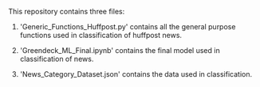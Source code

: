 This repository contains three files:

1. 'Generic_Functions_Huffpost.py' contains all the general purpose functions used in classification of huffpost news.

2. 'Greendeck_ML_Final.ipynb' contains the final model used in classification of news.

3. 'News_Category_Dataset.json' contains the data used in classification.
